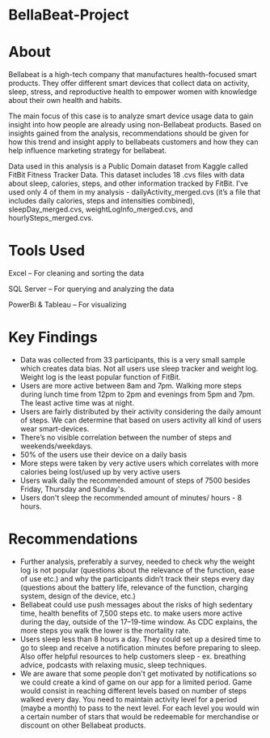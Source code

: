 # BellaBeat-Project

# About
Bellabeat is a high-tech company that manufactures health-focused smart products. They offer different smart devices that collect data on activity, sleep, stress, and reproductive health to empower women with knowledge about their own health and habits.

The main focus of this case is to analyze smart device usage data to gain insight into how people are already using non-Bellabeat products. Based on insights gained from the analysis, recommendations should be given for how this trend and insight apply to bellabeats customers and how they can help influence marketing strategy for bellabeat.

Data used in this analysis is a Public Domain dataset from Kaggle called FitBit Fitness Tracker Data. This dataset includes 18 .cvs files with data about sleep, calories, steps, and other information tracked by FitBit. I’ve used only 4 of them in my analysis - dailyActivity_merged.cvs (it’s a file that includes daily calories, steps and intensities combined), sleepDay_merged.cvs, weightLogInfo_merged.cvs, and hourlySteps_merged.cvs.

# Tools Used
Excel – For cleaning and sorting the data

SQL Server – For querying and analyzing the data

PowerBi & Tableau – For visualizing

# Key Findings
* Data was collected from 33 participants, this is a very small sample which creates data bias. Not all users use sleep tracker and weight log. Weight log is the least popular function of FitBit.
* Users are more active between 8am and 7pm. Walking more steps during lunch time from 12pm to 2pm and evenings from 5pm and 7pm. The least active time was at night.
* Users are fairly distributed by their activity considering the daily amount of steps. We can determine that based on users activity all kind of users wear smart-devices.
* There’s no visible correlation between the number of steps and weekends/weekdays. 
* 50% of the users use their device on a daily basis
* More steps were taken by very active users which correlates with more calories being lost/used up by very active users
* Users walk daily the recommended amount of steps of 7500 besides Friday, Thursday and Sunday's.
* Users don't sleep the recommended amount of minutes/ hours - 8 hours.

# Recommendations
* Further analysis, preferably a survey, needed to check why the weight log is not popular (questions about the relevance of the function, ease of use etc.) and why the participants didn’t track their steps every day (questions about the battery life, relevance of the function, charging system, design of the device, etc.)
* Bellabeat could use push messages about the risks of high sedentary time, health benefits of 7,500 steps etc. to make users more active during the day, outside of the 17–19-time window. As CDC explains, the more steps you walk the lower is the mortality rate.
* Users sleep less than 8 hours a day. They could set up a desired time to go to sleep and receive a notification minutes before preparing to sleep. Also offer helpful resources to help customers sleep - ex. breathing advice, podcasts with relaxing music, sleep techniques.
* We are aware that some people don't get motivated by notifications so we could create a kind of game on our app for a limited period. Game would consist in reaching different levels based on number of steps walked every day. You need to maintain activity level for a period (maybe a month) to pass to the next level. For each level you would win a certain number of stars that would be redeemable for merchandise or discount on other Bellabeat products.



